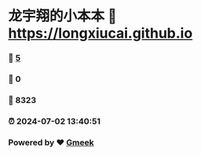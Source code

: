 # 龙宇翔的小本本 :link: https://longxiucai.github.io 
### :page_facing_up: [5](https://longxiucai.github.io/tag.html) 
### :speech_balloon: 0 
### :hibiscus: 8323 
### :alarm_clock: 2024-07-02 13:40:51 
### Powered by :heart: [Gmeek](https://github.com/Meekdai/Gmeek)

